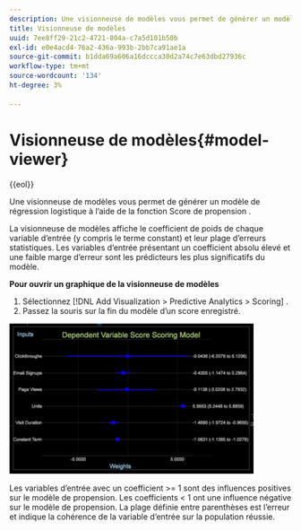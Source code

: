```yaml
---
description: Une visionneuse de modèles vous permet de générer un modèle de régression logistique à l’aide de la fonction Score de propension .
title: Visionneuse de modèles
uuid: 7ee8ff29-21c2-4721-804a-c7a5d101b50b
exl-id: e0e4acd4-76a2-436a-993b-2bb7ca91ae1a
source-git-commit: b1dda69a606a16dccca30d2a74c7e63dbd27936c
workflow-type: tm+mt
source-wordcount: '134'
ht-degree: 3%

---
```


# Visionneuse de modèles{#model-viewer}

{{eol}}

Une visionneuse de modèles vous permet de générer un modèle de régression logistique à l’aide de la fonction Score de propension .

La visionneuse de modèles affiche le coefficient de poids de chaque variable d’entrée (y compris le terme constant) et leur plage d’erreurs statistiques. Les variables d’entrée présentant un coefficient absolu élevé et une faible marge d’erreur sont les prédicteurs les plus significatifs du modèle.

**Pour ouvrir un graphique de la visionneuse de modèles**

1. Sélectionnez [!DNL Add Visualization > Predictive Analytics > Scoring] .
1. Passez la souris sur la fin du modèle d’un score enregistré.

![](assets/propensity_model_viewer.png)

Les variables d’entrée avec un coefficient >= 1 sont des influences positives sur le modèle de propension. Les coefficients &lt; 1 ont une influence négative sur le modèle de propension. La plage définie entre parenthèses est l’erreur et indique la cohérence de la variable d’entrée sur la population réussie.
